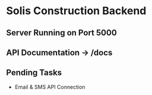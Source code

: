 # Solis Construction Backend

## Server Running on Port 5000
## API Documentation -> /docs

## Pending Tasks
 - Email & SMS API Connection
